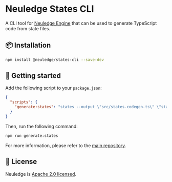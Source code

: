 # Neuledge States CLI

A CLI tool for [Neuledge Engine](https://github.com/neuledge/engine-js) that can be used to generate TypeScript code from state files.

## 📦 Installation

```bash
npm install @neuledge/states-cli --save-dev
```

## 🚀 Getting started

Add the following script to your `package.json`:

```json
{
  "scripts": {
    "generate:states": "states --output \"src/states.codegen.ts\" \"states/*.states\""
  }
}
```

Then, run the following command:

```bash
npm run generate:states
```

For more information, please refer to the [main repository](https://github.com/neuledge/engine-js).

## 📄 License

Neuledge is [Apache 2.0 licensed](https://github.com/neuledge/engine-js/blob/main/LICENSE).
